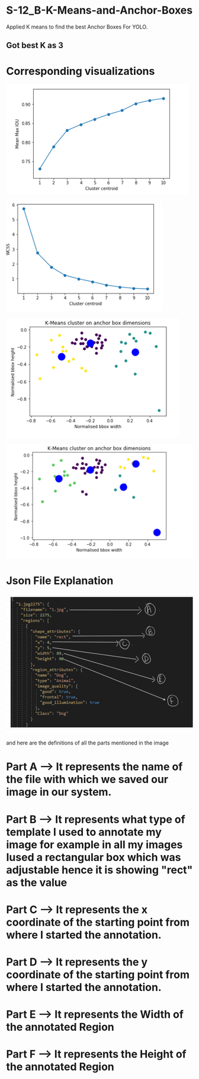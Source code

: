 # S-12_B-K-Means-and-Anchor-Boxes
Applied K means to find the best Anchor Boxes For YOLO.

## Got best K as 3

# Corresponding visualizations

![](https://github.com/rashutyagi/S-12_B-K-Means-and-Anchor-Boxes/blob/master/Mean%20Max%20IOU%20vs%20Centroids.PNG)

![](https://github.com/rashutyagi/S-12_B-K-Means-and-Anchor-Boxes/blob/master/WCSS%20vs%20Centroids.PNG)

![](https://github.com/rashutyagi/S-12_B-K-Means-and-Anchor-Boxes/blob/master/Clusters%20k3.PNG)

![](https://github.com/rashutyagi/S-12_B-K-Means-and-Anchor-Boxes/blob/master/Clusters%20k%205.PNG)


# Json File Explanation 
 

![Json File Explanation](https://github.com/rashutyagi/S-12_B-K-Means-and-Anchor-Boxes/blob/master/Json%20file%20explanation.PNG)

and here are the definitions of all the parts mentioned in the image 


# Part A --> It represents the name of the file with which we saved our image in our system.

# Part B --> It represents what type of template I used to annotate my image for example in all my images  Iused a rectangular box which was adjustable hence it is showing "rect" as the value 

# Part C --> It represents the  x coordinate of the starting point from where  I started the annotation.

# Part D --> It represents the  y coordinate of the starting point from where  I started the annotation.

# Part E --> It represents the Width of the annotated Region

# Part F --> It represents the Height of the annotated Region
